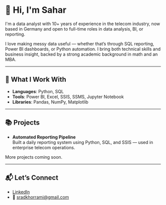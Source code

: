# 👋 Hi, I'm Sahar

I'm a data analyst with 10+ years of experience in the telecom industry, now based in Germany and open to full-time roles in data analysis, BI, or reporting.

I love making messy data useful — whether that’s through SQL reporting, Power BI dashboards, or Python automation. I bring both technical skills and business insight, backed by a strong academic background in math and an MBA.

---

## 🧰 What I Work With

- **Languages**: Python, SQL  
- **Tools**: Power BI, Excel, SSIS, SSMS, Jupyter Notebook  
- **Libraries**: Pandas, NumPy, Matplotlib  

---

## 📚 Projects

- **Automated Reporting Pipeline**  
  Built a daily reporting system using Python, SQL, and SSIS — used in enterprise telecom operations.

More projects coming soon.

---

## 📬 Let’s Connect

- [LinkedIn](https://linkedin.com/in/sahar-radkhorrami-410036240)  
- 📧 sradkhorrami@gmail.com

